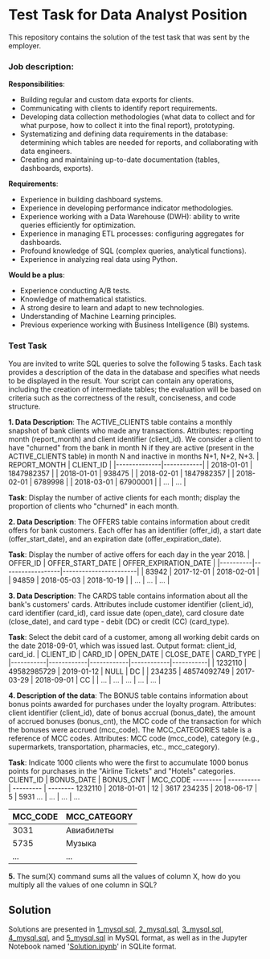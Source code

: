 # Test Task for Data Analyst Position 

This repository contains the solution of the test task that was sent by the employer.

### Job description:
<b>Responsibilities</b>:
- Building regular and custom data exports for clients.
- Communicating with clients to identify report requirements.
- Developing data collection methodologies (what data to collect and for what purpose, how to collect it into the final report), prototyping.
- Systematizing and defining data requirements in the database: determining which tables are needed for reports, and collaborating with data engineers.
- Creating and maintaining up-to-date documentation (tables, dashboards, exports).

<b>Requirements</b>:
- Experience in building dashboard systems.
- Experience in developing performance indicator methodologies.
- Experience working with a Data Warehouse (DWH): ability to write queries efficiently for optimization.
- Experience in managing ETL processes: configuring aggregates for dashboards.
- Profound knowledge of SQL (complex queries, analytical functions).
- Experience in analyzing real data using Python.

<b>Would be a plus</b>:
- Experience conducting A/B tests.
- Knowledge of mathematical statistics.
- A strong desire to learn and adapt to new technologies.
- Understanding of Machine Learning principles.
- Previous experience working with Business Intelligence (BI) systems.

### Test Task
You are invited to write SQL queries to solve the following 5 tasks. Each task provides a description of the data in the database and specifies what needs to be displayed in the result. Your script can contain any operations, including the creation of intermediate tables; the evaluation will be based on criteria such as the correctness of the result, conciseness, and code structure.

<b>1. Data Description</b>:
The ACTIVE_CLIENTS table contains a monthly snapshot of bank clients who made any transactions. Attributes: reporting month (report_month) and client identifier (client_id). We consider a client to have "churned" from the bank in month N if they are active (present in the ACTIVE_CLIENTS table) in month N and inactive in months N+1, N+2, N+3.
| REPORT_MONTH | CLIENT_ID  |
|--------------|------------|
| 2018-01-01   | 1847982357 |
| 2018-01-01   | 938475     |
| 2018-02-01   | 1847982357 |
| 2018-02-01   | 6789998   |
| 2018-03-01   | 67900001  |
| ...          | ...        |

<b>Task</b>: Display the number of active clients for each month; display the proportion of clients who "churned" in each month.

<b>2. Data Description</b>: 
The OFFERS table contains information about credit offers for bank customers. Each offer has an identifier (offer_id), a start date (offer_start_date), and an expiration date (offer_expiration_date).

<b>Task</b>: Display the number of active offers for each day in the year 2018.
| OFFER_ID | OFFER_START_DATE | OFFER_EXPIRATION_DATE |
|----------|------------------|-----------------------|
|   83942  |  2017-12-01      |  2018-02-01           |
|   94859  |  2018-05-03      |  2018-10-19           |
|   ...    |  ...             |  ...                  |

<b>3. Data Description</b>:
The CARDS table contains information about all the bank's customers' cards. Attributes include customer identifier (client_id), card identifier (card_id), card issue date (open_date), card closure date (close_date), and card type - debit (DC) or credit (CC) (card_type).

<b>Task</b>: Select the debit card of a customer, among all working debit cards on the date 2018-09-01, which was issued last. Output format: client_id, card_id.
| CLIENT_ID | CARD_ID     | OPEN_DATE  | CLOSE_DATE | CARD_TYPE |
|-----------|------------|------------|------------|-----------|
| 1232110   | 49582985729 | 2019-01-12 | NULL       | DC        |
| 234235    | 48574092749 | 2017-03-29 | 2018-09-01 | CC        |
| ...       | ...        | ...        | ...        | ...       |

<b>4. Description of the data</b>: 
The BONUS table contains information about bonus points awarded for purchases under the loyalty program. Attributes: client identifier (client_id), date of bonus accrual (bonus_date), the amount of accrued bonuses (bonus_cnt), the MCC code of the transaction for which the bonuses were accrued (mcc_code). The MCC_CATEGORIES table is a reference of MCC codes. Attributes: MCC code (mcc_code), category (e.g., supermarkets, transportation, pharmacies, etc., mcc_category). 

<b>Task</b>: Indicate 1000 clients who were the first to accumulate 1000 bonus points for purchases in the "Airline Tickets" and "Hotels" categories.
CLIENT_ID | BONUS_DATE | BONUS_CNT | MCC_CODE
--------- | ---------- | --------- | --------
1232110   | 2018-01-01 | 12        | 3617
234235    | 2018-06-17 | 5         | 5931
...       | ...        | ...       | ...

MCC_CODE | MCC_CATEGORY
-------- | -------------
3031     | Авиабилеты
5735     | Музыка
...      | ...

<b>5.</b>
The sum(X) command sums all the values of column X, how do you multiply all the values of one column in SQL?

## Solution
Solutions are presented in [1_mysql.sql](https://github.com/yanicen1/Data_Analysis_Test_Task_2/blob/main/1_mysql.sql), [2_mysql.sql](https://github.com/yanicen1/Data_Analysis_Test_Task_2/blob/main/2_mysql.sql), [3_mysql.sql](https://github.com/yanicen1/Data_Analysis_Test_Task_2/blob/main/3_mysql.sql), [4_mysql.sql](https://github.com/yanicen1/Data_Analysis_Test_Task_2/blob/main/4_mysql.sql), and [5_mysql.sql](https://github.com/yanicen1/Data_Analysis_Test_Task_2/blob/main/5_mysql.sql) in MySQL format, as well as in the Jupyter Notebook named '[Solution.ipynb](https://github.com/yanicen1/Data_Analysis_Test_Task_2/blob/main/Solution.ipynb)' in SQLite format.

